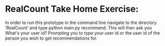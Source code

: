 # RealCount Take Home Exercise:

 In order to run this prototype in the command line navigate to the directory ‘RealCount’ and type python main.py recommend. This will then ask you What's your user id? Prompting you to type your user id or the user id of the person you wish to get recommendations for.
